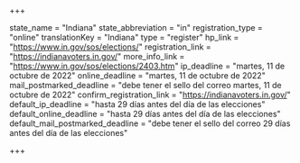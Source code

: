 +++

state_name = "Indiana"
state_abbreviation = "in"
registration_type = "online"
translationKey = "Indiana"
type = "register"
hp_link = "https://www.in.gov/sos/elections/"
registration_link = "https://indianavoters.in.gov/"
more_info_link = "https://www.in.gov/sos/elections/2403.htm"
ip_deadline = "martes, 11 de octubre de 2022"
online_deadline = "martes, 11 de octubre de 2022"
mail_postmarked_deadline = "debe tener el sello del correo martes, 11 de octubre de 2022"
confirm_registration_link = "https://indianavoters.in.gov/"
default_ip_deadline = "hasta 29 días antes del día de las elecciones"
default_online_deadline = "hasta 29 días antes del día de las elecciones"
default_mail_postmarked_deadline = "debe tener el sello del correo 29 días antes del día de las elecciones"

+++